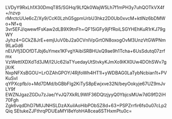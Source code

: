 LVDyY9RxLh1X30DmqT85/SGHq/9LfQk0WajW5Lh7f1mPH3y7uhQOTkVX4f+/nzvp
rMrctcUUe6cZ/Xy9/CcK0LzhG5gpmUrbU3hkz2D0Ub0xvcM+ktINz6bDMWo+Nf+q
3vr5EFJ/qwewfFsKaw2dLB9X9tnFh+QF15iGFy9jFfRoiLSGYHEhKuR1rKJ79gWY
Jyhz4+GCkZ8JrE+emjUuV0bJ2a0CVnIVpGrtON8oxogOvM3UnzVtGWPNm9lLaGd6
nEUVfj3DOfDTJbj6uYmex1KFvgYAibiSRBHUxQ9ae9h1Tcha+6UsSdutq07zrfmx
VzWettIXDXdTd3JM/I2Uc62laTYuedayUtStvkyKJmXo9iKX0Uw4DOhSWv7gjXrK
NxpNFXsBGOU+LrOZAhGPOY/4RjfoWh4HT1l+yWDBAG0LaTybNcbian1t+PVKuSvI
qYPXcpfb/o+Md7DMd/bGBbFIg2KiTyS8pEwjxve32N/beyOokyje67UZ9mJvLY9f
EWZNJgazZGDu7zJae/YvJQ7XkRL9WlF36DQtzjyyQ0YbjcsMUw7dG9fD2iH70Fgh
Zgk6vqdDhD7MUJNHSLDzAXuilAoHibPObSZ8d+63+PSPZrrfir6fs0u07cLp2Qiq
SEtukeZJFthrqPDUEaMYI8eYohHA8cea6STHxmPtu0c=
